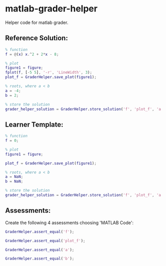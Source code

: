 # matlab-grader-helper

Helper code for matlab grader.

## Reference Solution:

```matlab
% function
f = @(x) x.^2 + 2*x - 8; 

% plot
figure1 = figure;
fplot(f, [-5 5], '-r', 'LineWidth', 3);
plot_f = GraderHelper.save_plot(figure1); 

% roots, where a < b
a = -4;
b = 2;

% store the solution
grader_helper_solution = GraderHelper.store_solution('f', 'plot_f', 'a', 'b');
```

## Learner Template:

```matlab
% function
f = 0;

% plot
figure1 = figure;

plot_f = GraderHelper.save_plot(figure1); 

% roots, where a < b
a = NaN;
b = NaN;

% store the solution
grader_helper_solution = GraderHelper.store_solution('f', 'plot_f', 'a', 'b');
```

## Assessments:

Create the following 4 assessments choosing 'MATLAB Code':

```matlab
GraderHelper.assert_equal('f');

GraderHelper.assert_equal('plot_f');

GraderHelper.assert_equal('a');

GraderHelper.assert_equal('b');
```
